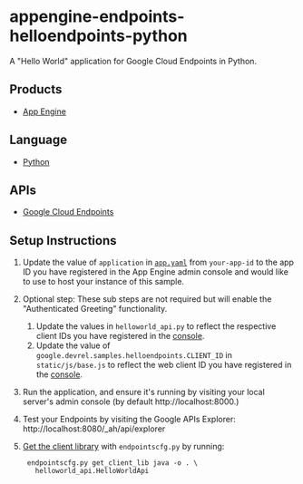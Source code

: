 appengine-endpoints-helloendpoints-python
=============================================

A "Hello World" application for Google Cloud Endpoints in Python.

## Products
- [App Engine][1]

## Language
- [Python][2]

## APIs
- [Google Cloud Endpoints][3]

## Setup Instructions
1. Update the value of `application` in [`app.yaml`][4] from `your-app-id`
   to the app ID you have registered in the App Engine admin console and would
   like to use to host your instance of this sample.
 1. Optional step: These sub steps are not required but will enable the "Authenticated
 Greeting" functionality.
     1. Update the values in `helloworld_api.py` to
 reflect the respective client IDs you have registered in the [console][6].
     1. Update the value of `google.devrel.samples.helloendpoints.CLIENT_ID` in
 `static/js/base.js` to reflect the web client ID you have registered in the
 [console][6].
1. Run the application, and ensure it's running by visiting your local server's
   admin console (by default http://localhost:8000.)
1. Test your Endpoints by visiting the Google APIs Explorer:
   http://localhost:8080/_ah/api/explorer
1. [Get the client library][5] with `endpointscfg.py` by running:

        endpointscfg.py get_client_lib java -o . \
          helloworld_api.HelloWorldApi


[1]: https://developers.google.com/appengine
[2]: http://python.org/
[3]: https://developers.google.com/appengine/docs/python/endpoints/
[4]: https://github.com/GoogleCloudPlatform/appengine-endpoints-helloendpoints-python/blob/master/app.yaml
[5]: https://developers.google.com/appengine/docs/python/endpoints/gen_clients
[6]: https://developers.google.com/console
